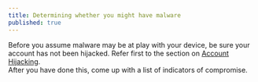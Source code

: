 ```yaml
---
title: Determining whether you might have malware
published: true
---
```

Before you assume malware may be at play with your device, be sure your account has not been hijacked. Refer first to the section on [Account Hijacking](en/topics/practice-1-emergencies/2-account-hijacked/1-intro.md).
<br>
After you have done this, come up with a list of indicators of compromise.

